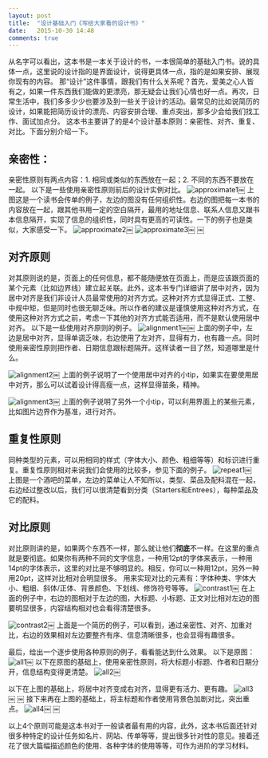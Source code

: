 ```yaml
---
layout: post
title:  "设计基础入门《写给大家看的设计书》"
date:   2015-10-30 14:48
comments: true
---
```


从名字可以看出，这本书是一本关于设计的书，一本很简单的基础入门书。说的具体一点，这里说的设计指的是界面设计，说得更具体一点，指的是如果安排、展现你现有的内容。
那“设计”这件事情，跟我们有什么关系呢？首先，爱美之心人皆有之，如果一件东西我们能做的更漂亮，那无疑会让我们心情也好一点。再次，日常生活中，我们多多少少也要涉及到一些关于设计的活动。最常见的比如说简历的设计，如果能把简历设计的漂亮、内容安排合理、重点突出，那多少会给我们找工作、面试加点分。
这本书主要讲了的是4个设计基本原则：亲密性、对齐、重复、对比。下面分别介绍一下。
## 亲密性：
亲密性原则有两点内容：1. 相同或类似的东西放在一起；2. 不同的东西不要放在一起。
以下是一些使用亲密性原则前后的设计实例对比。
![approximate1](http://chriszou.com/images/2015/10/approximate1.jpg)￼
上图这是一个读书会传单的例子，左边的图没有任何组织性。右边的图把每一本书的内容放在一起，跟其他书用一定的空白隔开，最用的地址信息、联系人信息又跟书本信息隔开，实现了信息的组织性，同时具有更高的可读性。一下的例子也是类似，大家感受一下。
![approximate2](http://chriszou.com/images/2015/10/approximate2.jpg)￼
![approximate3](http://chriszou.com/images/2015/10/approximate3.jpg)￼
￼


## 对齐原则
对其原则说的是，页面上的任何信息，都不能随便放在页面上，而是应该跟页面的某个元素（比如边界线）建立起关联。此外，这本书专门详细讲了居中对齐，因为居中对齐是我们非设计人员最常使用的对齐方式。这种对齐方式显得正式、工整、中规中矩，但是同时也很无聊乏味。所以作者的建议是谨慎使用这种对齐方式，在使用这种对齐方式之前，考虑一下其他的对齐方式能否适用，而不是默认使用居中对齐。
以下是一些使用对齐原则的例子。
![alignment1](http://chriszou.com/images/2015/10/alignment1.jpg)￼￼
上面的例子中，左边是居中对齐，显得单调乏味，右边使用了左对齐，显得有力，也有趣一点。同时使用亲密性原则把作者、日期信息跟标题隔开。这样读者一目了然，知道哪里是什么。

![alignment2](http://chriszou.com/images/2015/10/alignment2.jpg)￼
上面的例子说明了一个使用居中对齐的小tip，如果实在要使用居中对齐，那么可以试着设计得高瘦一点，这样显得苗条，精神。

![alignment3](http://chriszou.com/images/2015/10/alignment3.jpg)￼
上面的例子说明了另外一个小tip，可以利用界面上的某些元素，比如图片边界作为基准，进行对齐。

## 重复性原则
同种类型的元素，可以用相同的样式（字体大小、颜色、粗细等等）和标识进行重复。重复性原则相对来说我们会使用的比较多，参见下面的例子。
![repeat1](http://chriszou.com/images/2015/10/repeat1.jpg)￼
上图是一个酒吧的菜单，左边的菜单让人不知所以，类型、菜品及配料混在一起，右边经过整改以后，我们可以很清楚看到分类（Starters和Entrees），每种菜品及它的配料。

## 对比原则
对比原则讲的是，如果两个东西不一样，那么就让他们**彻底**不一样。在这里的重点就是要彻底。如果你有两种不同的文字信息，一种用12pt的字体来表示，一种用14pt的字体表示，这里的对比是不够明显的。相反，你可以一种用12pt，另外一种用20pt，这样对比相对会明显很多。
用来实现对比的元素有：字体种类、字体大小、粗细、斜体/正体、背景颜色、下划线、修饰符号等等。
![contrast1](http://chriszou.com/images/2015/10/contrast1.jpg)￼
在上面的例子中，右边的图相对于左边的图，大标题、小标题、正文对比相对左边的图要明显很多，内容结构相对也会看得清楚很多。

![contrast2](http://chriszou.com/images/2015/10/contrast2.jpg)￼
上面是一个简历的例子，可以看到，通过亲密性、对齐、加重对比，右边的效果相对左边要整齐有序、信息清晰很多，也会显得有趣很多。

最后，给出一个逐步使用各种原则的例子，看看能达到什么效果。
以下是原图：
![all1](http://chriszou.com/images/2015/10/all1.jpg)￼
以下在原图的基础上，使用亲密性原则，将大标题小标题、作者和日期分开，信息结构变得更清楚。
![all2](http://chriszou.com/images/2015/10/all2.jpg)￼

以下在上图的基础上，将居中对齐变成右对齐，显得更有活力、更有趣。
![all3](http://chriszou.com/images/2015/10/all3.jpg)￼
￼
接下来再在上图的基础上，将主标题和作者使用背景色加剧对比，突出重点。
![all4](http://chriszou.com/images/2015/10/all4.jpg)￼
￼

以上4个原则可能是这本书对于一般读者最有用的内容，此外，这本书后面还针对很多种特定的设计任务如名片、网站、传单等等，提出很多针对性的意见。接着还花了很大篇幅描述颜色的使用、各种字体的使用等等，可作为进阶的学习材料。
